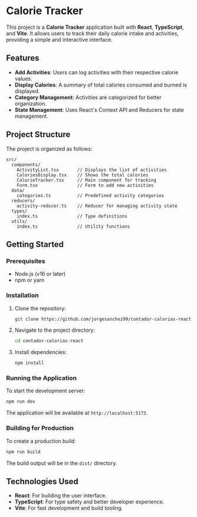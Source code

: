 # Calorie Tracker

This project is a **Calorie Tracker** application built with **React**, **TypeScript**, and **Vite**. It allows users to track their daily calorie intake and activities, providing a simple and interactive interface.

## Features

- **Add Activities**: Users can log activities with their respective calorie values.
- **Display Calories**: A summary of total calories consumed and burned is displayed.
- **Category Management**: Activities are categorized for better organization.
- **State Management**: Uses React's Context API and Reducers for state management.

## Project Structure

The project is organized as follows:

```
src/
  components/
    ActivityList.tsx       // Displays the list of activities
    CaloriesDisplay.tsx    // Shows the total calories
    CalorieTracker.tsx     // Main component for tracking
    Form.tsx               // Form to add new activities
  data/
    categories.ts          // Predefined activity categories
  reducers/
    activity-reducer.ts    // Reducer for managing activity state
  types/
    index.ts               // Type definitions
  utils/
    index.ts               // Utility functions
```

## Getting Started

### Prerequisites

- Node.js (v16 or later)
- npm or yarn

### Installation

1. Clone the repository:
   ```bash
   git clone https://github.com/jorgesanchez99/contador-calorias-react.git
   ```
2. Navigate to the project directory:
   ```bash
   cd contador-calorias-react
   ```
3. Install dependencies:
   ```bash
   npm install
   ```

### Running the Application

To start the development server:
```bash
npm run dev
```

The application will be available at `http://localhost:5173`.

### Building for Production

To create a production build:
```bash
npm run build
```

The build output will be in the `dist/` directory.

## Technologies Used

- **React**: For building the user interface.
- **TypeScript**: For type safety and better developer experience.
- **Vite**: For fast development and build tooling.

